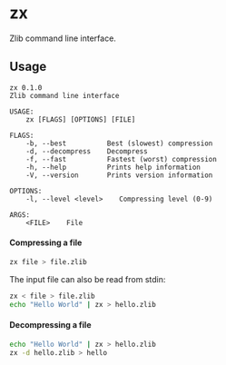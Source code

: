 # zx

Zlib command line interface.


## Usage

```
zx 0.1.0
Zlib command line interface

USAGE:
    zx [FLAGS] [OPTIONS] [FILE]

FLAGS:
    -b, --best          Best (slowest) compression
    -d, --decompress    Decompress
    -f, --fast          Fastest (worst) compression
    -h, --help          Prints help information
    -V, --version       Prints version information

OPTIONS:
    -l, --level <level>    Compressing level (0-9)

ARGS:
    <FILE>    File
```

#### Compressing a file

```bash
zx file > file.zlib
```

The input file can also be read from stdin:

```bash
zx < file > file.zlib
echo "Hello World" | zx > hello.zlib
```

#### Decompressing a file

```bash
echo "Hello World" | zx > hello.zlib
zx -d hello.zlib > hello
```

